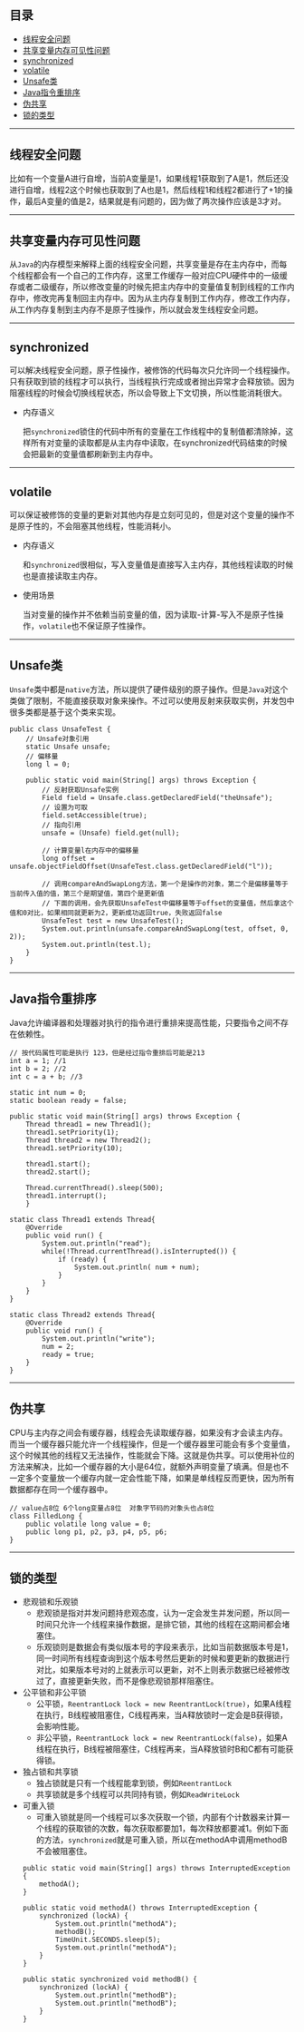 
## 目录
<!-- TOC -->
- [线程安全问题](#线程安全问题)
- [共享变量内存可见性问题](#共享变量内存可见性问题)
- [synchronized](#synchronized)
- [volatile](#volatile)
- [Unsafe类](#Unsafe类)
- [Java指令重排序](#Java指令重排序)
- [伪共享](#伪共享)
- [锁的类型](#锁的类型)
<!-- /TOC -->

---

## 线程安全问题
比如有一个变量A进行自增，当前A变量是1，如果线程1获取到了A是1，然后还没进行自增，线程2这个时候也获取到了A也是1，然后线程1和线程2都进行了+1的操作，最后A变量的值是2，结果就是有问题的，因为做了两次操作应该是3才对。

---

## 共享变量内存可见性问题
从```Java```的内存模型来解释上面的线程安全问题，共享变量是存在主内存中，而每个线程都会有一个自己的工作内存，这里工作缓存一般对应CPU硬件中的一级缓存或者二级缓存，所以修改变量的时候先把主内存中的变量值复制到线程的工作内存中，修改完再复制回主内存中。因为从主内存复制到工作内存，修改工作内存，从工作内存复制到主内存不是原子性操作，所以就会发生线程安全问题。

---

## synchronized
可以解决线程安全问题，原子性操作，被修饰的代码每次只允许同一个线程操作。只有获取到锁的线程才可以执行，当线程执行完成或者抛出异常才会释放锁。因为阻塞线程的时候会切换线程状态，所以会导致上下文切换，所以性能消耗很大。
- 内存语义

  把```synchronized```锁住的代码中所有的变量在工作线程中的复制值都清除掉，这样所有对变量的读取都是从主内存中读取，在synchronized代码结束的时候会把最新的变量值都刷新到主内存中。

---

## volatile
可以保证被修饰的变量的更新对其他内存是立刻可见的，但是对这个变量的操作不是原子性的，不会阻塞其他线程，性能消耗小。
- 内存语义

  和```synchronized```很相似，写入变量值是直接写入主内存，其他线程读取的时候也是直接读取主内存。
- 使用场景

  当对变量的操作并不依赖当前变量的值，因为读取-计算-写入不是原子性操作，```volatile```也不保证原子性操作。
  
---

## Unsafe类
```Unsafe```类中都是```native```方法，所以提供了硬件级别的原子操作。但是```Java```对这个类做了限制，不能直接获取对象来操作。不过可以使用反射来获取实例，并发包中很多类都是基于这个类来实现。
```
public class UnsafeTest {
	// Unsafe对象引用
	static Unsafe unsafe;
	// 偏移量
	long l = 0;
	
	public static void main(String[] args) throws Exception {
		// 反射获取Unsafe实例
		Field field = Unsafe.class.getDeclaredField("theUnsafe");
		// 设置为可取
		field.setAccessible(true);
		// 指向引用
		unsafe = (Unsafe) field.get(null);
		
		// 计算变量l在内存中的偏移量
		long offset = unsafe.objectFieldOffset(UnsafeTest.class.getDeclaredField("l"));
	
		// 调用compareAndSwapLong方法，第一个是操作的对象，第二个是偏移量等于当前传入值的值，第三个是期望值，第四个是更新值
		// 下面的调用，会先获取UnsafeTest中偏移量等于offset的变量值，然后拿这个值和0对比，如果相同就更新为2，更新成功返回true，失败返回false
		UnsafeTest test = new UnsafeTest();
		System.out.println(unsafe.compareAndSwapLong(test, offset, 0, 2));
		System.out.println(test.l);
	}
}
```

---

## Java指令重排序
Java允许编译器和处理器对执行的指令进行重排来提高性能，只要指令之间不存在依赖性。
```
// 按代码属性可能是执行 123，但是经过指令重排后可能是213
int a = 1; //1
int b = 2; //2
int c = a + b; //3
```
```
static int num = 0;
static boolean ready = false;
	
public static void main(String[] args) throws Exception {
	Thread thread1 = new Thread1();
	thread1.setPriority(1);
	Thread thread2 = new Thread2();
	thread1.setPriority(10);
		
	thread1.start();
	thread2.start();
		
	Thread.currentThread().sleep(500);
	thread1.interrupt();
	}
	
static class Thread1 extends Thread{
	@Override
	public void run() {
		System.out.println("read");
		while(!Thread.currentThread().isInterrupted()) {
			if (ready) {
				System.out.println( num + num);
			}
		}
	}
}

static class Thread2 extends Thread{
	@Override
	public void run() {
		System.out.println("write");
		num = 2;
		ready = true;
	}
}
```

---

## 伪共享
CPU与主内存之间会有缓存器，线程会先读取缓存器，如果没有才会读主内存。而当一个缓存器只能允许一个线程操作，但是一个缓存器里可能会有多个变量值，这个时候其他的线程又无法操作，性能就会下降。这就是伪共享。可以使用补位的方法来解决，比如一个缓存器的大小是64位，就额外声明变量了填满。但是也不一定多个变量放一个缓存内就一定会性能下降，如果是单线程反而更快，因为所有数据都存在同一个缓存器中。
```
// value占8位 6个long变量占8位  对象字节码的对象头也占8位
class FilledLong {
	public volatile long value = 0;
	public long p1, p2, p3, p4, p5, p6;
}
```

---

## 锁的类型
- 悲观锁和乐观锁
  - 悲观锁是指对并发问题持悲观态度，认为一定会发生并发问题，所以同一时间只允许一个线程来操作数据，是排它锁，其他的线程在这期间都会堵塞住。
  - 乐观锁则是数据会有类似版本号的字段来表示，比如当前数据版本号是1，同一时间所有线程查询到这个版本号然后更新的时候和要更新的数据进行对比，如果版本号对的上就表示可以更新，对不上则表示数据已经被修改过了，直接更新失败，而不是像悲观锁那样阻塞住。
- 公平锁和非公平锁
  - 公平锁，```ReentrantLock lock = new ReentrantLock(true)```，如果A线程在执行，B线程被阻塞住，C线程再来，当A释放锁时一定会是B获得锁，会影响性能。
  - 非公平锁，```ReentrantLock lock = new ReentrantLock(false)```，如果A线程在执行，B线程被阻塞住，C线程再来，当A释放锁时B和C都有可能获得锁。
- 独占锁和共享锁
  - 独占锁就是只有一个线程能拿到锁，例如```ReentrantLock```
  - 共享锁就是多个线程可以共同持有锁，例如```ReadWriteLock```
- 可重入锁
  - 可重入锁就是同一个线程可以多次获取一个锁，内部有个计数器来计算一个线程的获取锁的次数，每次获取都要加1，每次释放都要减1。例如下面的方法，```synchronized```就是可重入锁，所以在methodA中调用methodB不会被阻塞住。
  ```	
  public static void main(String[] args) throws InterruptedException {
	  methodA();
  }

  public static void methodA() throws InterruptedException {
	  synchronized (lockA) {
		  System.out.println("methodA");
		  methodB();
		  TimeUnit.SECONDS.sleep(5);
	      System.out.println("methodA");
	  }
  }

  public static synchronized void methodB() {
	  synchronized (lockA) {
		  System.out.println("methodB");
		  System.out.println("methodB");
	  }
  }
  ```
